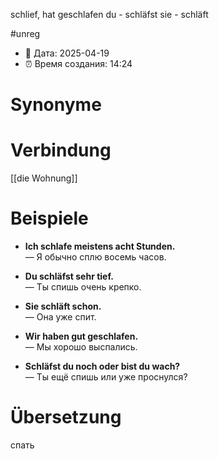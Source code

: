 schlief, hat geschlafen
du - schläfst
sie - schläft

#unreg
- 📍 Дата: 2025-04-19
- ⏰ Время создания: 14:24
# Synonyme

# Verbindung 
[[die Wohnung]]
# Beispiele
- **Ich schlafe meistens acht Stunden.**  
    — Я обычно сплю восемь часов.
    
- **Du schläfst sehr tief.**  
    — Ты спишь очень крепко.
    
- **Sie schläft schon.**  
    — Она уже спит.
    
- **Wir haben gut geschlafen.**  
    — Мы хорошо выспались.
    
- **Schläfst du noch oder bist du wach?**  
    — Ты ещё спишь или уже проснулся?
# Übersetzung
спать